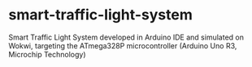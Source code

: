 # smart-traffic-light-system
Smart Traffic Light System developed in Arduino IDE and simulated on Wokwi, targeting the ATmega328P microcontroller (Arduino Uno R3, Microchip Technology)
